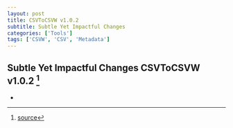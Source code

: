 ```yaml
---
layout: post
title: CSVToCSVW v1.0.2
subtitle: Subtle Yet Impactful Changes
categories: ['Tools']
tags: ['CSVW', 'CSV', 'Metadata']
---
```


## Subtle Yet Impactful Changes CSVToCSVW v1.0.2 [^fn1]

-

[^fn1]: [source](https://github.com/Mat-O-Lab/CSVtoCSVW/releases/tag/v1.0.2)
